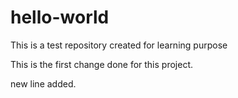 # hello-world
This is a test repository created for learning purpose


This is the first change done for this project.

new line added.
